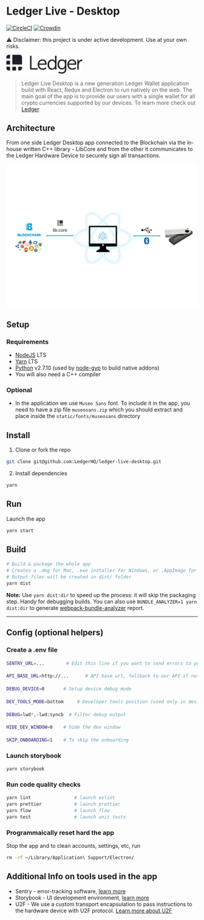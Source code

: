 # Ledger Live - Desktop

[![CircleCI](https://circleci.com/gh/LedgerHQ/ledger-live-desktop.svg?style=svg)](https://circleci.com/gh/LedgerHQ/ledger-live-desktop)
[![Crowdin](https://d322cqt584bo4o.cloudfront.net/ledger-wallet/localized.svg)](https://crowdin.com/project/ledger-wallet)

:warning: Disclaimer: this project is under active development. Use at your own risks.

<img src="/static/docs/ledgerLogo.png" width="200"/>

> Ledger Live Desktop is a new generation Ledger Wallet application build with React, Redux and Electron to run natively on the web. The main goal of the app is to provide our users with a single wallet for all crypto currencies supported by our devices. To learn more check out [Ledger](https://www.ledgerwallet.com/?utm_source=redirection&utm_medium=variable)

## Architecture

From one side Ledger Desktop app connected to the Blockchain via the in-house written C++ library - LibCore and from the other it communicates to the Ledger Hardware Device to securely sign all transactions.

<p align="center">
 <img src="/static/docs/architecture.jpg" width="550"/>
</p>

## Setup

### Requirements

- [NodeJS](https://nodejs.org) LTS
- [Yarn](https://yarnpkg.com) LTS
- [Python](https://www.python.org/) v2.7.10 (used by [node-gyp](https://github.com/nodejs/node-gyp) to build native addons)
- You will also need a C++ compiler

### Optional

- In the application we use `Museo Sans` font. To include it in the app, you need to have a zip file `museosans.zip` which you should extract and place inside the `static/fonts/museosans` directory

## Install

1.  Clone or fork the repo

```bash
git clone git@github.com:LedgerHQ/ledger-live-desktop.git
```

2.  Install dependencies

```bash
yarn
```

## Run

Launch the app

```bash
yarn start
```

## Build

```bash
# Build & package the whole app
# Creates a .dmg for Mac, .exe installer for Windows, or .AppImage for Linux
# Output files will be created in dist/ folder
yarn dist
```

**Note:** Use `yarn dist:dir` to speed up the process: it will skip the packaging step. Handy for debugging builds. You can also use `BUNDLE_ANALYZER=1 yarn dist:dir` to generate [webpack-bundle-analyzer](https://github.com/webpack-contrib/webpack-bundle-analyzer) report.

---

## Config (optional helpers)

### Create a .env file

```bash
SENTRY_URL=...        # Edit this line if you want to send errors to your sentry account

API_BASE_URL=http://...      # API base url, fallback to our API if not set

DEBUG_DEVICE=0       # Setup device debug mode

DEV_TOOLS_MODE=bottom     # Developer tools position (used only in dev). Options: right, bottom, undocked, detach

DEBUG=lwd*,-lwd:syncb  # Filter debug output

HIDE_DEV_WINDOW=0    # hide the dev window

SKIP_ONBOARDING=1    # To skip the onboarding
```

### Launch storybook

```bash
yarn storybook
```

### Run code quality checks

```bash
yarn lint                # launch eslint
yarn prettier            # launch prettier
yarn flow                # launch flow
yarn test                # launch unit tests
```

### Programmaically reset hard the app

Stop the app and to clean accounts, settings, etc, run

```bash
rm -rf ~/Library/Application\ Support/Electron/
```

## Additional Info on tools used in the app

- Sentry - error-tracking software, [learn more](https://sentry.io/welcome/)
- Storybook - UI development environment, [learn more](https://storybook.js.org/)
- U2F - We use a custom transport encapsulation to pass instructions to the hardware device with U2F protocol. [Learn more about U2F](https://en.wikipedia.org/wiki/Universal_2nd_Factor)
